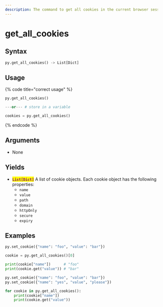 ```yaml
---
description: The command to get all cookies in the current browser session.
---
```


# get\_all\_cookies

## Syntax

```python
py.get_all_cookies() -> List[Dict]
```

## Usage

{% code title="correct usage" %}
```python
py.get_all_cookies()

---or--- # store in a variable

cookies = py.get_all_cookies()
```
{% endcode %}

## Arguments

* None

## Yields

* <mark style="color:purple;">**`List[Dict]`**</mark> A list of cookie objects. Each cookie object has the following properties:
  * `name`
  * `value`
  * `path`
  * `domain`
  * `httpOnly`
  * `secure`
  * `expiry`

## Examples

```python
py.set_cookie({"name": "foo", "value": "bar"})

cookie = py.get_all_cookies()[0]

print(cookie["name"])      # "foo"
print(cookie.get("value")) # "bar"
```

```python
py.set_cookie({"name": "foo", "value": "bar"})
py.set_cookie({"name": "yes", "value", "please"})

for cookie in py.get_all_cookies():
    print(cookie["name"])
    print(cookie.get("value"))
```
